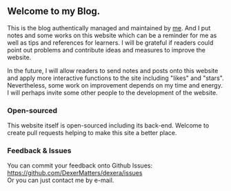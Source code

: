 ## **Welcome to my Blog.**  
  
This is the blog authentically managed and maintained by [me](/s/?path=./docs/Dexer). And I put notes and some works on this website which can be a reminder for me as well as tips and references for learners. I will be grateful if readers could point out problems and contribute ideas and measures to improve 
the website.  
  
In the future, I will allow readers to send notes and posts onto this website
and apply more interactive functions to the site including "likes" and "stars".
Nevertheless, some work on improvement depends on my time and energy. I will
perhaps invite some other people to the development of the website.
### Open-sourced
This website itself is open-sourced including its back-end. Welcome to create pull requests helping to make this site a better place.
### Feedback & Issues
You can commit your feedback onto Github Issues: https://github.com/DexerMatters/dexera/issues  
Or you can just contact me by e-mail.